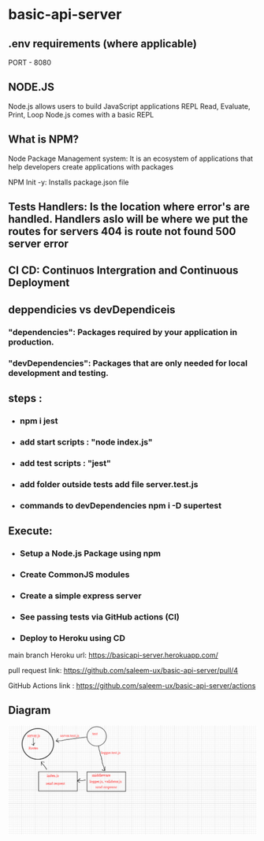 # basic-api-server

## .env requirements (where applicable)
PORT - 8080

## NODE.JS

Node.js allows users to build JavaScript applications
REPL Read, Evaluate, Print, Loop
Node.js comes with a basic REPL

## What is NPM?

Node Package Management system: It is an ecosystem of applications that help developers create applications with packages

NPM Init -y: Installs package.json file

## Tests Handlers: Is the location where error's are handled. Handlers aslo will be where we put the routes for servers 404 is route not found 500 server error


## CI CD: Continuos Intergration and Continuous Deployment

## deppendicies vs devDependiceis
### "dependencies": Packages required by your application in production.
### "devDependencies": Packages that are only needed for local development and testing.


## steps :

* ### npm i jest

* ### add start scripts : "node index.js"

* ### add test scripts : "jest"

* ### add folder outside tests add file server.test.js

* ### commands to devDependencies npm i -D supertest

## Execute:

* ### Setup a Node.js Package using npm

* ### Create CommonJS modules

* ### Create a simple express server

* ### See passing tests via GitHub actions (CI)

* ### Deploy to Heroku using CD




main branch Heroku url: https://basicapi-server.herokuapp.com/

pull request link: https://github.com/saleem-ux/basic-api-server/pull/4

GitHub Actions link : https://github.com/saleem-ux/basic-api-server/actions


## Diagram 
![Lab03](img/lab03.jpg)

